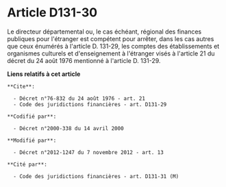 # Article D131-30

Le directeur départemental ou, le cas échéant, régional des finances publiques pour l'étranger est compétent pour arrêter,
dans les cas autres que ceux énumérés à l'article D. 131-29, les comptes des établissements et organismes culturels et
d'enseignement à l'étranger visés à l'article 21 du décret du 24 août 1976 mentionné à l'article D. 131-29.

**Liens relatifs à cet article**

	**Cite**:

	  - Décret n°76-832 du 24 août 1976 - art. 21
	  - Code des juridictions financières - art. D131-29

	**Codifié par**:

	  - Décret n°2000-338 du 14 avril 2000

	**Modifié par**:

	  - Décret n°2012-1247 du 7 novembre 2012 - art. 13

	**Cité par**:

	  - Code des juridictions financières - art. D131-31 (M)
